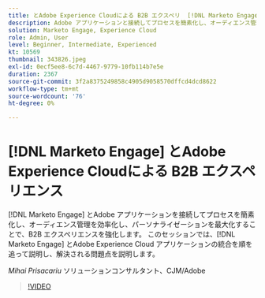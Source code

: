 ```yaml
---
title: とAdobe Experience Cloudによる B2B エクスペリ  [!DNL Marketo Engage]  ンス
description: Adobe アプリケーションと接続してプロセスを簡素化し、オーディエンス管理を合理化し、パーソナライゼーションを最大化することで  [!DNL Marketo Engage] B2B エクスペリエンスを強化します。
solution: Marketo Engage, Experience Cloud
role: Admin, User
level: Beginner, Intermediate, Experienced
kt: 10569
thumbnail: 343826.jpeg
exl-id: 0ecf5ee8-6c7d-4467-9779-10fb114b7e5e
duration: 2367
source-git-commit: 3f2a8375249858c4905d9058570dffcd4dcd8622
workflow-type: tm+mt
source-wordcount: '76'
ht-degree: 0%

---
```


# [!DNL Marketo Engage] とAdobe Experience Cloudによる B2B エクスペリエンス

[!DNL Marketo Engage] とAdobe アプリケーションを接続してプロセスを簡素化し、オーディエンス管理を効率化し、パーソナライゼーションを最大化することで、B2B エクスペリエンスを強化します。 このセッションでは、[!DNL Marketo Engage] とAdobe Experience Cloud アプリケーションの統合を順を追って説明し、解決される問題点を説明します。

*Mihai Prisacariu* ソリューションコンサルタント、CJM/Adobe

>[!VIDEO](https://video.tv.adobe.com/v/343826/?quality=12&learn=on)
